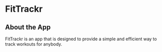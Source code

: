 # FitTrackr

## About the App

FitTrackr is an app that is designed to provide a simple and efficient way to track workouts for anybody.
